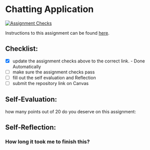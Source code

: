 Chatting Application
=====================
[![Assignment Checks](https://github.com/IT3049C/4.Chatting-Application/actions/workflows/classroom.yml/badge.svg)](https://github.com/IT3049C/4.Chatting-Application/actions/workflows/classroom.yml)

Instructions to this assignment can be found [here](#).

## Checklist:
- [x] update the assignment checks above to the correct link. - Done Automatically
- [ ] make sure the assignment checks pass
- [ ] fill out the self evaluation and Reflection
- [ ] submit the repository link on Canvas

## Self-Evaluation:

how many points out of 20 do you deserve on this assignment:

## Self-Reflection:

### How long it took me to finish this?
